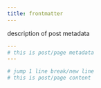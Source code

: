 ```yaml
---
title: frontmatter
---
```


description of post metadata

```yaml
---
# this is post/page metadata
---

# jump 1 line break/new line
# this is post/page content
```
